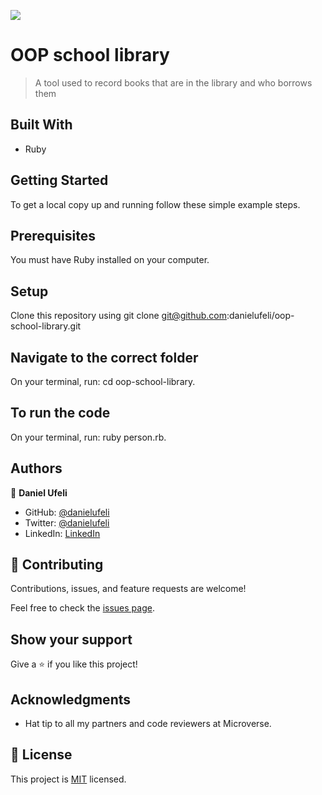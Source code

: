 ![](https://img.shields.io/badge/Microverse-blueviolet)

# OOP school library

>  A tool used to record books that are in the library and who borrows them

## Built With

- Ruby

## Getting Started
To get a local copy up and running follow these simple example steps.

## Prerequisites
You must have Ruby installed on your computer.

## Setup
Clone this repository using git clone git@github.com:danielufeli/oop-school-library.git

## Navigate to the correct folder
On your terminal, run: cd oop-school-library.

## To run the code
On your terminal, run: ruby person.rb.


## Authors

👤 **Daniel Ufeli**

- GitHub: [@danielufeli](https://github.com/danielufeli)
- Twitter: [@danielufeli](https://twitter.com/danielufeli)
- LinkedIn: [LinkedIn](https://linkedin.com/in/danielcode)


## 🤝 Contributing

Contributions, issues, and feature requests are welcome!

Feel free to check the [issues page](../../issues/).

## Show your support

Give a ⭐️ if you like this project!

## Acknowledgments

- Hat tip to all my partners and code reviewers at Microverse.

## 📝 License

This project is [MIT](./MIT.md) licensed.

